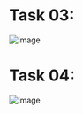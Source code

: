 # Task 03:
![image](https://github.com/user-attachments/assets/23c92b42-7684-40e2-9ae3-11d4f909684d)
# Task 04:
![image](https://github.com/user-attachments/assets/48897c08-fbb6-4fac-804b-1ebd836fc950)
